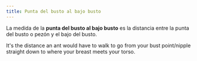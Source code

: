 ```yaml
---
title: Punta del busto al bajo busto
---
```


La medida de la **punta del busto al bajo busto** es la distancia entre la punta del busto o pezón y el bajo del busto.

It's the distance an ant would have to walk to go from your bust point/nipple straight down to where your breast meets your torso.
<MeasieImage />
